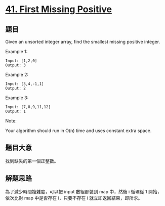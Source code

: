 # [41. First Missing Positive](https://leetcode.com/problems/first-missing-positive/description/)

## 題目

Given an unsorted integer array, find the smallest missing positive integer.

Example 1:  

```
Input: [1,2,0]  
Output: 3  
```

Example 2:  

```
Input: [3,4,-1,1]  
Output: 2  
```

Example 3:  

```
Input: [7,8,9,11,12]  
Output: 1  
```

Note:  

Your algorithm should run in O(n) time and uses constant extra space.

## 題目大意

找到缺失的第一個正整數。

## 解題思路


為了減少時間複雜度，可以把 input 數組都裝到 map 中，然後 i 循環從 1 開始，依次比對 map 中是否存在 i，只要不存在 i 就立即返回結果，即所求。
